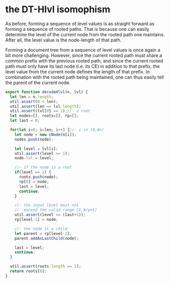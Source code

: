 
# the DT-Hlvl isomophism

As before, forming a sequence of level values is as straight forward as forming
a sequence of rooted paths. That is because one can easily determine the level
of the current node from the rooted path one maintains. After all, the level
value is the node-length of that path.

Forming a document tree from a sequence of level values is once again a bit
more challenging. However, since the current rooted path must share a common
prefix with the previous rooted path, and since the current rooted path must
only have its last node (i.e. its CE) in addition to that prefix, the level
value from the current node defines the length of that prefix. In combination
with the rooted path being maintained, one can thus easily tell the parent
of the current node.

```js
export function decodeHlvl(n, lvl) {
  let len = n.length;
  util.assert(0 < len);
  util.assert(len == lvl.length);
  util.assert(lvl[0] == 1);//- a root
  let nodes=[], roots=[], rp=[];
  let last = 0;

  for(let i=0; i<len; i++) {//- i in [0,#n)
    let node = new cNode(n[i]);
    nodes.push(node);

    let level = lvl[i];
    util.assert(level >= 1);
    node.lvl = level;

    //- if the node is a root
    if(level == 1) {
      roots.push(node);
      rp[0] = node;
      last = level;
      continue;
    }

    //- the input level must not
    //  exceed the valid range [1,#rp+1]
    util.assert(level <= (last+1));
    rp[level-1] = node;

    //- the node is a child
    let parent = rp[level-2];
    parent.addAsLastChild(node);

    last = level;
    continue;
  }

  util.assert(roots.length == 1);
  return roots[0];
}
```
